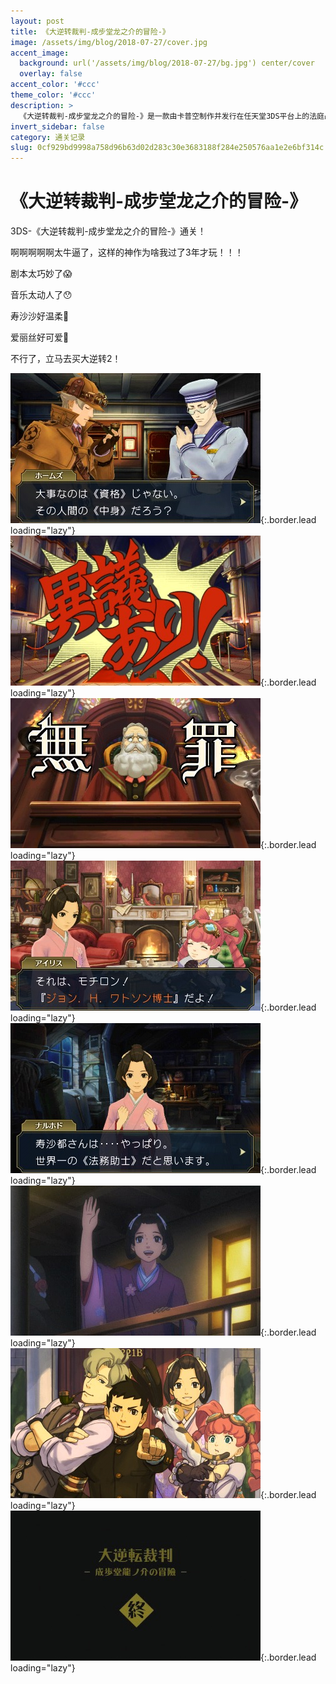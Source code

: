 ```yaml
---
layout: post
title: 《大逆转裁判-成步堂龙之介的冒险-》
image: /assets/img/blog/2018-07-27/cover.jpg
accent_image: 
  background: url('/assets/img/blog/2018-07-27/bg.jpg') center/cover
  overlay: false
accent_color: '#ccc'
theme_color: '#ccc'
description: >
  《大逆转裁判-成步堂龙之介的冒险-》是一款由卡普空制作并发行在任天堂3DS平台上的法庭战斗冒险游戏。本作是《逆转裁判》系列的第八作，以及其正统作品的第六作，其剧情为《逆转裁判》的前传。主要描述19世纪末，成步堂龙一的祖先成步堂龙之介的冒险故事。此游戏于2015年7月9日在日本发行。
invert_sidebar: false
category: 通关记录
slug: 0cf929bd9998a758d96b63d02d283c30e3683188f284e250576aa1e2e6bf314c
---
```


# 《大逆转裁判-成步堂龙之介的冒险-》

3DS-《大逆转裁判-成步堂龙之介的冒险-》通关！

啊啊啊啊啊太牛逼了，这样的神作为啥我过了3年才玩！！！

剧本太巧妙了😱

音乐太动人了😯

寿沙沙好温柔🤤

爱丽丝好可爱🤤

不行了，立马去买大逆转2！

![](/assets/img/blog/2018-07-27/1.jpg){:.border.lead loading="lazy"}
![](/assets/img/blog/2018-07-27/2.jpg){:.border.lead loading="lazy"}
![](/assets/img/blog/2018-07-27/3.jpg){:.border.lead loading="lazy"}
![](/assets/img/blog/2018-07-27/4.jpg){:.border.lead loading="lazy"}
![](/assets/img/blog/2018-07-27/5.jpg){:.border.lead loading="lazy"}
![](/assets/img/blog/2018-07-27/6.jpg){:.border.lead loading="lazy"}
![](/assets/img/blog/2018-07-27/7.jpg){:.border.lead loading="lazy"}
![](/assets/img/blog/2018-07-27/8.jpg){:.border.lead loading="lazy"}

